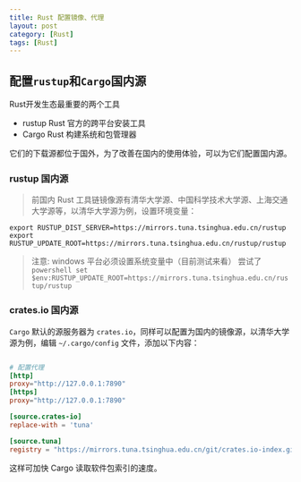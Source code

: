 ```yaml
---
title: Rust 配置镜像、代理
layout: post
category: [Rust]
tags: [Rust]
---
```


## 配置`rustup`和`Cargo`国内源
Rust开发生态最重要的两个工具
- rustup Rust 官方的跨平台安装工具
- Cargo Rust 构建系统和包管理器

它们的下载源都位于国外，为了改善在国内的使用体验，可以为它们配置国内源。

### rustup 国内源
> 前国内 Rust 工具链镜像源有清华大学源、中国科学技术大学源、上海交通大学源等，以清华大学源为例，设置环境变量：
```shell
export RUSTUP_DIST_SERVER=https://mirrors.tuna.tsinghua.edu.cn/rustup
export RUSTUP_UPDATE_ROOT=https://mirrors.tuna.tsinghua.edu.cn/rustup/rustup
```
> 注意: windows 平台必须设置系统变量中（目前测试来看）
> 尝试了 `powershell set $env:RUSTUP_UPDATE_ROOT=https://mirrors.tuna.tsinghua.edu.cn/rustup/rustup`

### crates.io 国内源

`Cargo` 默认的源服务器为 `crates.io`，同样可以配置为国内的镜像源，以清华大学源为例，编辑 `~/.cargo/config` 文件，添加以下内容：
```toml

# 配置代理
[http]
proxy="http://127.0.0.1:7890"
[https]
proxy="http://127.0.0.1:7890"

[source.crates-io]
replace-with = 'tuna'

[source.tuna]
registry = "https://mirrors.tuna.tsinghua.edu.cn/git/crates.io-index.git"
```
这样可加快 Cargo 读取软件包索引的速度。
